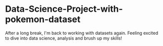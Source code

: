 # Data-Science-Project-with-pokemon-dataset
After a long break, I'm back to working with datasets again.   Feeling excited to dive into data science, analysis and brush up my skills!
